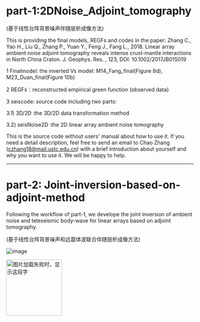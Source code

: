 # part-1:2DNoise_Adjoint_tomography

(基于线性台阵背景噪声伴随层析成像方法)

This is providing the final models, REGFs and codes in the paper:
Zhang C., Yao H., Liu Q., Zhang P., Yuan Y., Feng J., Fang L., 2018. Linear array ambient noise adjoint tomography reveals intense crust-mantle interactions in North China Craton.  J. Geophys. Res. , 123, DOI: 10.1002/2017JB015019


1 Finalmodel: the inverted Vs model: M14_Fang_final(Figure 8d), M23_Duan_final(Figure 10b)

2 REGFs：reconstructed empirical green function (observed data)

3 seiscode: source code including two parts:

3.1) 3D/2D :the 3D/2D data transformation method

3.2) seisNoise2D :the 2D linear array ambient noise tomography

This is the source code without users' manual about how to use it. If you need a detail description, feel free to send an email to Chao Zhang (czhang18@mail.ustc.edu.cn) with a brief introduction about yourself and why you want to use it. We will be happy to help.

-------------------------------------------------
# part-2: Joint-inversion-based-on-adjoint-method

Following the workflow of part-1, we develope the joint inversion of ambient noise and teleseismic body-wave for linear arrays based on adjoint tomography.

(基于线性台阵背景噪声和远震体波联合伴随层析成像方法)

 ![image](https://github.com/ustcchaozhang/image_fold/blob/master/workflow_1.jpg)
 
 <img src="https://github.com/ustcchaozhang/image_fold/blob/master/workflow_1.jpg" width="150" height="150" alt="图片加载失败时，显示这段字"/>
